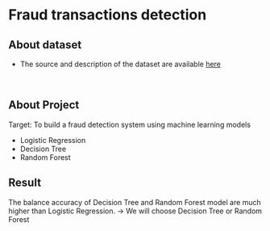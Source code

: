 # Fraud transactions detection
## About dataset
- The source and description of the dataset are available [here](https://www.kaggle.com/datasets/dermisfit/fraud-transactions-dataset?select=fraudTrain.csv)
<br>

## About Project
Target: To build a fraud detection system using machine learning models
<br>
  - Logistic Regression
  - Decision Tree
  - Random Forest

## Result
The balance accuracy of Decision Tree and Random Forest model are much higher than Logistic Regression. 
-> We will choose Decision Tree or Random Forest
